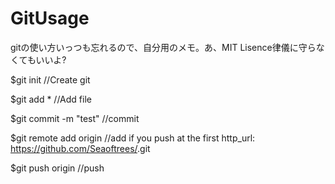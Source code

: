 # GitUsage
gitの使い方いっつも忘れるので、自分用のメモ。あ、MIT Lisence律儀に守らなくてもいいよ?

$git init                     //Create git

$git add *                    //Add file

$git commit -m "test"         //commit

$git remote add origin <url>  //add <url> if you push at the first
      http_url: https://github.com/Seaoftrees/<name>.git

$git push origin <branch>     //push
